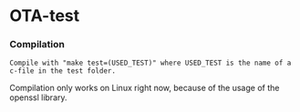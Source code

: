 # OTA-test
 
### Compilation
```
Compile with "make test=(USED_TEST)" where USED_TEST is the name of a c-file in the test folder.
```
Compilation only works on Linux right now, because of the usage of the openssl library.
